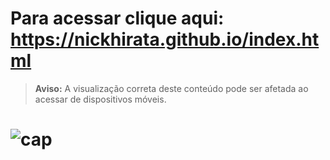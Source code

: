 # Para acessar clique aqui: https://nickhirata.github.io/index.html 
<blockquote>
  <p><strong>Aviso:</strong> A visualização correta deste conteúdo pode ser afetada ao acessar de dispositivos móveis.</p>
</blockquote>

# ![cap](https://user-images.githubusercontent.com/106842776/222930623-5e25e063-dd0a-4feb-8983-1ceb55748fdc.jpg)
